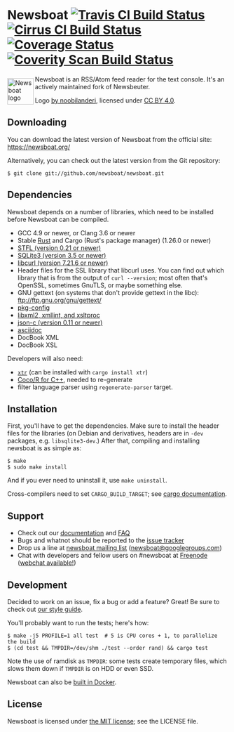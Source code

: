 Newsboat [![Travis CI Build Status](https://travis-ci.org/newsboat/newsboat.svg?branch=master)](https://travis-ci.org/newsboat/newsboat) [![Cirrus CI Build Status](https://api.cirrus-ci.com/github/newsboat/newsboat.svg)](https://cirrus-ci.com/github/newsboat/newsboat) [![Coverage Status](https://coveralls.io/repos/github/newsboat/newsboat/badge.svg?branch=master)](https://coveralls.io/github/newsboat/newsboat?branch=master) [![Coverity Scan Build Status](https://scan.coverity.com/projects/15567/badge.svg)](https://scan.coverity.com/projects/newsboat-newsboat)
========

<a href="https://newsboat.org">
<img
    src="https://newsboat.org/logo.svg"
    alt="Newsboat logo"
    align="left"
    height="60"
    width="60"
    vspace="6" /></a>

Newsboat is an RSS/Atom feed reader for the text console. It's an actively
maintained fork of Newsbeuter.

Logo [by noobilanderi](https://groups.google.com/forum/#!topic/newsboat/Xm5pTsbeMEk),
licensed under [CC BY 4.0](https://creativecommons.org/licenses/by/4.0/).

Downloading
-----------

You can download the latest version of Newsboat from the official site:
https://newsboat.org/

Alternatively, you can check out the latest version from the Git repository:

	$ git clone git://github.com/newsboat/newsboat.git

Dependencies
------------

Newsboat depends on a number of libraries, which need to be installed before
Newsboat can be compiled.

<!--
    UPDATE doc/newsboat.txt IF YOU CHANGE THIS LIST
-->
- GCC 4.9 or newer, or Clang 3.6 or newer
- Stable [Rust](https://www.rust-lang.org/en-US/) and Cargo (Rust's package
    manager) (1.26.0 or newer)
- [STFL (version 0.21 or newer)](http://www.clifford.at/stfl/)
- [SQLite3 (version 3.5 or newer)](http://www.sqlite.org/download.html)
- [libcurl (version 7.21.6 or newer)](http://curl.haxx.se/download.html)
- Header files for the SSL library that libcurl uses. You can find out which
    library that is from the output of `curl --version`; most often that's
    OpenSSL, sometimes GnuTLS, or maybe something else.
- GNU gettext (on systems that don't provide gettext in the libc):
  ftp://ftp.gnu.org/gnu/gettext/
- [pkg-config](http://pkg-config.freedesktop.org/wiki/)
- [libxml2, xmllint, and xsltproc](http://xmlsoft.org/downloads.html)
- [json-c (version 0.11 or newer)](https://github.com/json-c/json-c/wiki)
- [asciidoc](http://www.methods.co.nz/asciidoc/INSTALL.html)
- DocBook XML
- DocBook XSL
<!--
    UPDATE doc/newsboat.txt IF YOU CHANGE THIS LIST
-->

Developers will also need:

- [`xtr`](https://github.com/woboq/tr) (can be installed with `cargo install
  xtr`)
- [Coco/R for C++](http://www.ssw.uni-linz.ac.at/coco/), needed to re-generate
- filter language parser using `regenerate-parser` target.

Installation
------------

First, you'll have to get the dependencies. Make sure to install the header
files for the libraries (on Debian and derivatives, headers are in `-dev`
packages, e.g. `libsqlite3-dev`.) After that, compiling and installing newsboat
is as simple as:

	$ make
	$ sudo make install

And if you ever need to uninstall it, use `make uninstall`.

Cross-compilers need to set `CARGO_BUILD_TARGET`; see [cargo
documentation](https://doc.rust-lang.org/cargo/reference/config.html#environment-variables).

Support
-------

* Check out our
  [documentation](https://newsboat.org/releases/2.18/docs/newsboat.html) and
  [FAQ](https://newsboat.org/releases/2.18/docs/faq.html)
* Bugs and whatnot should be reported to the
  [issue tracker](https://github.com/newsboat/newsboat/issues)
* Drop us a line at
  [newsboat mailing list](http://groups.google.com/group/newsboat)
  (newsboat@googlegroups.com)
* Chat with developers and fellow users on #newsboat at
  [Freenode](https://freenode.net) ([webchat
  available!](https://webchat.freenode.net/?channels=newsboat))

Development
-----------

Decided to work on an issue, fix a bug or add a feature? Great! Be sure to
check out [our style guide](doc/internal/code-style.markdown).

You'll probably want to run the tests; here's how:

	$ make -j5 PROFILE=1 all test  # 5 is CPU cores + 1, to parallelize the build
	$ (cd test && TMPDIR=/dev/shm ./test --order rand) && cargo test

Note the use of ramdisk as `TMPDIR`: some tests create temporary files, which
slows them down if `TMPDIR` is on HDD or even SSD.

Newsboat can also be [built in Docker](doc/internal/docker.md).

License
-------

Newsboat is licensed under [the MIT
license](https://opensource.org/licenses/MIT); see the LICENSE file.
